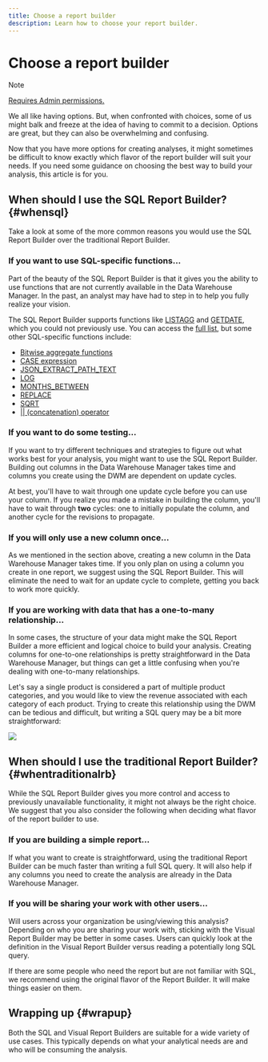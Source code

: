 ```yaml
---
title: Choose a report builder
description: Learn how to choose your report builder.
---
```

# Choose a report builder

>[!NOTE]
>
>[Requires Admin permissions.](../../administrator/user-management/user-management.md)

We all like having options. But, when confronted with choices, some of us might balk and freeze at the idea of having to commit to a decision. Options are great, but they can also be overwhelming and confusing.

Now that you have more options for creating analyses, it might sometimes be difficult to know exactly which flavor of the report builder will suit your needs. If you need some guidance on choosing the best way to build your analysis, this article is for you.

## When should I use the SQL Report Builder? {#whensql}

Take a look at some of the more common reasons you would use the SQL Report Builder over the traditional Report Builder.

### If you want to use SQL-specific functions…

Part of the beauty of the SQL Report Builder is that it gives you the ability to use functions that are not currently available in the Data Warehouse Manager. In the past, an analyst may have had to step in to help you fully realize your vision.

The SQL Report Builder supports functions like [LISTAGG](https://docs.aws.amazon.com/redshift/latest/dg/r_LISTAGG.html) and [GETDATE](https://docs.aws.amazon.com/redshift/latest/dg/r_GETDATE.html), which you could not previously use. You can access the [full list](https://docs.aws.amazon.com/redshift/latest/dg/c_SQL_functions.html), but some other SQL-specific functions include:

* [Bitwise aggregate functions](https://docs.aws.amazon.com/redshift/latest/dg/c_bitwise_aggregate_functions.html)
* [CASE expression](https://docs.aws.amazon.com/redshift/latest/dg/r_CASE_function.html)
* [JSON_EXTRACT_PATH_TEXT](https://docs.aws.amazon.com/redshift/latest/dg/JSON_EXTRACT_PATH_TEXT.html)
* [LOG](https://docs.aws.amazon.com/redshift/latest/dg/r_LOG.html)
* [MONTHS_BETWEEN](https://docs.aws.amazon.com/redshift/latest/dg/r_MONTHS_BETWEEN_function.html)
* [REPLACE](https://docs.aws.amazon.com/redshift/latest/dg/r_REPLACE.html)
* [SQRT](https://docs.aws.amazon.com/redshift/latest/dg/r_SQRT.html)
* [&#124;&#124; (concatenation) operator](https://docs.aws.amazon.com/redshift/latest/dg/r_concat_op.html)

### If you want to do some testing…

If you want to try different techniques and strategies to figure out what works best for your analysis, you might want to use the SQL Report Builder. Building out columns in the Data Warehouse Manager takes time and columns you create using the DWM are dependent on update cycles.

At best, you'll have to wait through one update cycle before you can use your column. If you realize you made a mistake in building the column, you'll have to wait through **two** cycles: one to initially populate the column, and another cycle for the revisions to propagate.

### If you will only use a new column once…

As we mentioned in the section above, creating a new column in the Data Warehouse Manager takes time. If you only plan on using a column you create in one report, we suggest using the SQL Report Builder. This will eliminate the need to wait for an update cycle to complete, getting you back to work more quickly.

### If you are working with data that has a one-to-many relationship…

In some cases, the structure of your data might make the SQL Report Builder a more efficient and logical choice to build your analysis. Creating columns for one-to-one relationships is pretty straightforward in the Data Warehouse Manager, but things can get a little confusing when you're dealing with one-to-many relationships.

Let's say a single product is considered a part of multiple product categories, and you would like to view the revenue associated with each category of each product. Trying to create this relationship using the DWM can be tedious and difficult, but writing a SQL query may be a bit more straightforward:

![](../../mbi/assets/When_should_I_use_the_RB_2.png)

## When should I use the traditional Report Builder? {#whentraditionalrb}

While the SQL Report Builder gives you more control and access to previously unavailable functionality, it might not always be the right choice. We suggest that you also consider the following when deciding what flavor of the report builder to use.

### If you are building a simple report…

If what you want to create is straightforward, using the traditional Report Builder can be much faster than writing a full SQL query. It will also help if any columns you need to create the analysis are already in the Data Warehouse Manager.

### If you will be sharing your work with other users…

Will users across your organization be using/viewing this analysis? Depending on who you are sharing your work with, sticking with the Visual Report Builder may be better in some cases. Users can quickly look at the definition in the Visual Report Builder versus reading a potentially long SQL query.

If there are some people who need the report but are not familiar with SQL, we recommend using the original flavor of the Report Builder. It will make things easier on them.

## Wrapping up {#wrapup}

Both the SQL and Visual Report Builders are suitable for a wide variety of use cases. This typically depends on what your analytical needs are and who will be consuming the analysis.
